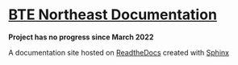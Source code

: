 # [BTE Northeast Documentation](https://btene.readthedocs.io/en/latest/)

**Project has no progress since March 2022**

A documentation site hosted on [ReadtheDocs](https://readthedocs.org/) created with [Sphinx](https://www.sphinx-doc.org/en/master/)
